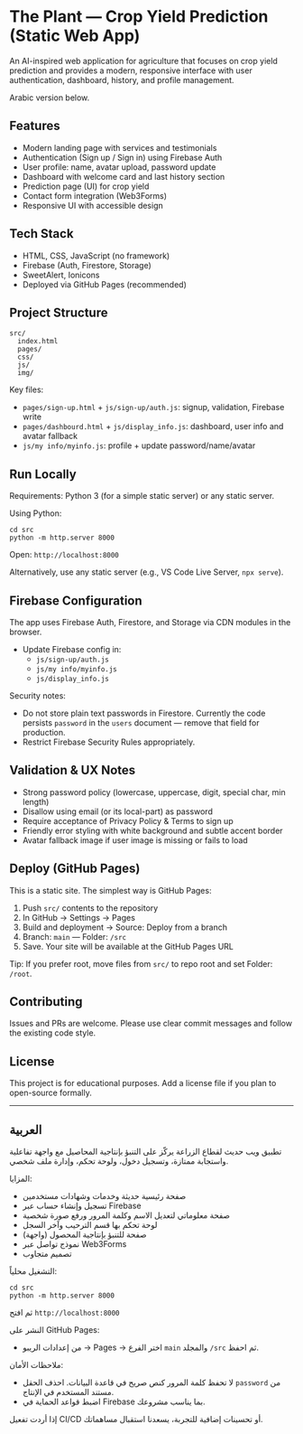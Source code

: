 # The Plant — Crop Yield Prediction (Static Web App)

An AI-inspired web application for agriculture that focuses on crop yield prediction and provides a modern, responsive interface with user authentication, dashboard, history, and profile management.

Arabic version below.

## Features
- Modern landing page with services and testimonials
- Authentication (Sign up / Sign in) using Firebase Auth
- User profile: name, avatar upload, password update
- Dashboard with welcome card and last history section
- Prediction page (UI) for crop yield
- Contact form integration (Web3Forms)
- Responsive UI with accessible design

## Tech Stack
- HTML, CSS, JavaScript (no framework)
- Firebase (Auth, Firestore, Storage)
- SweetAlert, Ionicons
- Deployed via GitHub Pages (recommended)

## Project Structure
```
src/
  index.html
  pages/
  css/
  js/
  img/
```

Key files:
- `pages/sign-up.html` + `js/sign-up/auth.js`: signup, validation, Firebase write
- `pages/dashbourd.html` + `js/display_info.js`: dashboard, user info and avatar fallback
- `js/my info/myinfo.js`: profile + update password/name/avatar

## Run Locally
Requirements: Python 3 (for a simple static server) or any static server.

Using Python:
```
cd src
python -m http.server 8000
```
Open: `http://localhost:8000`

Alternatively, use any static server (e.g., VS Code Live Server, `npx serve`).

## Firebase Configuration
The app uses Firebase Auth, Firestore, and Storage via CDN modules in the browser.
- Update Firebase config in:
  - `js/sign-up/auth.js`
  - `js/my info/myinfo.js`
  - `js/display_info.js`

Security notes:
- Do not store plain text passwords in Firestore. Currently the code persists `password` in the `users` document — remove that field for production.
- Restrict Firebase Security Rules appropriately.

## Validation & UX Notes
- Strong password policy (lowercase, uppercase, digit, special char, min length)
- Disallow using email (or its local-part) as password
- Require acceptance of Privacy Policy & Terms to sign up
- Friendly error styling with white background and subtle accent border
- Avatar fallback image if user image is missing or fails to load

## Deploy (GitHub Pages)
This is a static site. The simplest way is GitHub Pages:
1) Push `src/` contents to the repository
2) In GitHub → Settings → Pages
3) Build and deployment → Source: Deploy from a branch
4) Branch: `main` — Folder: `/src`
5) Save. Your site will be available at the GitHub Pages URL

Tip: If you prefer root, move files from `src/` to repo root and set Folder: `/root`.

## Contributing
Issues and PRs are welcome. Please use clear commit messages and follow the existing code style.

## License
This project is for educational purposes. Add a license file if you plan to open-source formally.

---

## العربية

تطبيق ويب حديث لقطاع الزراعة يركّز على التنبؤ بإنتاجية المحاصيل مع واجهة تفاعلية واستجابة ممتازة، وتسجيل دخول، ولوحة تحكم، وإدارة ملف شخصي.

المزايا:
- صفحة رئيسية حديثة وخدمات وشهادات مستخدمين
- تسجيل وإنشاء حساب عبر Firebase
- صفحة معلوماتي لتعديل الاسم وكلمة المرور ورفع صورة شخصية
- لوحة تحكم بها قسم الترحيب وآخر السجل
- صفحة للتنبؤ بإنتاجية المحصول (واجهة)
- نموذج تواصل عبر Web3Forms
- تصميم متجاوب

التشغيل محلياً:
```
cd src
python -m http.server 8000
```
ثم افتح `http://localhost:8000`

النشر على GitHub Pages:
- من إعدادات الريبو → Pages → اختر الفرع `main` والمجلد `/src` ثم احفظ.

ملاحظات الأمان:
- لا تحفظ كلمة المرور كنص صريح في قاعدة البيانات. احذف الحقل `password` من مستند المستخدم في الإنتاج.
- اضبط قواعد الحماية في Firebase بما يناسب مشروعك.

إذا أردت تفعيل CI/CD أو تحسينات إضافية للتجربة، يسعدنا استقبال مساهماتك.